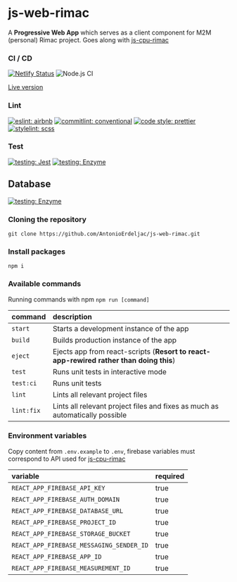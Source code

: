 # js-web-rimac

A **Progressive Web App** which serves as a client component for M2M (personal) Rimac project. Goes along with [js-cpu-rimac](https://github.com/AntonioErdeljac/js-cpu-rimac)

### CI / CD
[![Netlify Status](https://api.netlify.com/api/v1/badges/4f615b92-82ed-451d-8939-9f86d3f8c0f5/deploy-status)](https://app.netlify.com/sites/quizzical-cray-6ae2e4/deploys)
![Node.js CI](https://github.com/AntonioErdeljac/js-web-rimac/workflows/Node.js%20CI/badge.svg)

[Live version](https://quizzical-cray-6ae2e4.netlify.app/)

### Lint
[![eslint: airbnb](https://img.shields.io/badge/Eslint-Airbnb-red?logo=airbnb&style=flat)](https://github.com/airbnb/javascript)
[![commitlint: conventional](https://img.shields.io/badge/Commitlint-Conventional-red?logo=commitlint&style=flat)](https://github.com/conventional-changelog/commitlint)
[![code style: prettier](https://img.shields.io/badge/Code%20Style-Prettier-red?logo=prettier&style=flat)](https://github.com/prettier/prettier)
[![stylelint: scss](https://img.shields.io/badge/Stylelint-SCSS-red?logo=stylelint&style=flat)](https://github.com/bjankord/stylelint-config-sass-guidelines#readme)

### Test
[![testing: Jest](https://img.shields.io/badge/Tests-Jest-red?logo=jest&style=flat)](https://github.com/facebook/jest)
[![testing: Enzyme](https://img.shields.io/badge/Tests-Enzyme-red?logo=enzyme&style=flat)](https://github.com/enzymejs/enzyme)

## Database
[![testing: Enzyme](https://img.shields.io/badge/Database-Firebase-red?logo=firebase&style=flat)](https://github.com/firebase/)




### Cloning the repository

```shell
git clone https://github.com/AntonioErdeljac/js-web-rimac.git
```

### Install packages


```shell
npm i
```

### Available commands

Running commands with npm `npm run [command]`

| command            | description                                                                                                 |
| :----------------- | :---------------------------------------------------------------------------------------------------------- |
| `start`            | Starts a development instance of the app                                                                    |
| `build`            | Builds production instance of the app                                                                       |
| `eject`            | Ejects app from react-scripts (**Resort to react-app-rewired rather than doing this**)                      |
| `test`             | Runs unit tests in interactive mode                                                                         |
| `test:ci`          | Runs unit tests                                                                                             |
| `lint`             | Lints all relevant project files                                                                            |
| `lint:fix`         | Lints all relevant project files and fixes as much as automatically possible                                |

### Environment variables

Copy content from `.env.example` to `.env`, firebase variables must correspond to API used for [js-cpu-rimac](https://github.com/AntonioErdeljac/js-cpu-rimac)

| variable                                     | required                           |
| :------------------------------------------- | :----------------------------------|
| `REACT_APP_FIREBASE_API_KEY`                 | true                               |
| `REACT_APP_FIREBASE_AUTH_DOMAIN`             | true                               |
| `REACT_APP_FIREBASE_DATABASE_URL`            | true                               |
| `REACT_APP_FIREBASE_PROJECT_ID`              | true                               |
| `REACT_APP_FIREBASE_STORAGE_BUCKET`          | true                               |
| `REACT_APP_FIREBASE_MESSAGING_SENDER_ID`     | true                               |
| `REACT_APP_FIREBASE_APP_ID`                  | true                               |
| `REACT_APP_FIREBASE_MEASUREMENT_ID`          | true                               |
